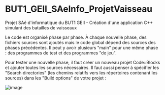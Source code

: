 # BUT1_GEII_SAeInfo_ProjetVaisseau
Projet SAé d'informatique du BUT1 GEII - Création d'une application C++ simulant des batailles de vaisseaux

Le code est organisé phase par phase. À chaque nouvelle phase, des fichiers sources sont ajoutés mais le code global dépend des sources des phases précédentes. Il peut y avoir plusieurs "main" pour une même phase : des programmes de test et des programmes "de jeu".

Pour tester une nouvelle phase, il faut créer un nouveau projet Code::Blocks et ajouter toutes les sources nécessaires. Il faut aussi penser à spécifier les "Search directories" (les chemins relatifs vers les répertoires contenant les sources) dans les "Build options" de votre projet :

![image](https://user-images.githubusercontent.com/16240965/161529383-5bbcabc9-1991-4e02-be73-9467227e1d13.png)

